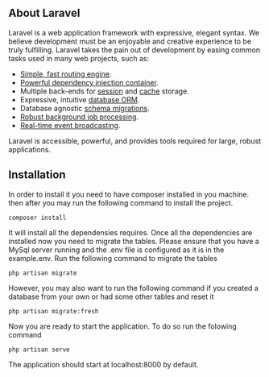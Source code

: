 ## About Laravel

Laravel is a web application framework with expressive, elegant syntax. We believe development must be an enjoyable and creative experience to be truly fulfilling. Laravel takes the pain out of development by easing common tasks used in many web projects, such as:

- [Simple, fast routing engine](https://laravel.com/docs/routing).
- [Powerful dependency injection container](https://laravel.com/docs/container).
- Multiple back-ends for [session](https://laravel.com/docs/session) and [cache](https://laravel.com/docs/cache) storage.
- Expressive, intuitive [database ORM](https://laravel.com/docs/eloquent).
- Database agnostic [schema migrations](https://laravel.com/docs/migrations).
- [Robust background job processing](https://laravel.com/docs/queues).
- [Real-time event broadcasting](https://laravel.com/docs/broadcasting).

Laravel is accessible, powerful, and provides tools required for large, robust applications.

## Installation

In order to install it you need to have composer installed in you machine. then after you may run the following command to install the project.

`composer install`

It will install all the dependensies requires. Once all the dependencies are installed now you need to migrate the tables.
Please ensure that you have a MySql server running and the .env file is configured as it is in the example.env.
Run the following command to migrate the tables

`php artisan migrate`

However, you may also want to run the following command if you created a database from your own or had some other tables and reset it

`php artisan migrate:fresh`

Now you are ready to start the application. To do so run the folowing command

`php artisan serve`

The application should start at localhost:8000 by default.


